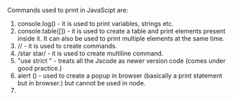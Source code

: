 Commands used to print in JavaScipt are:
1. console.log() - it is used to print variables, strings etc.
2. console.table([]) - it is used to create a table and print elements present inside it. It can also be used to print multiple elements at the same time.
3. // -  it is used to create commands.
4. /star star/ - it is used to create multiline command.
5. "use strict " - treats all the Jscode as newer version code (comes under good practice.)
6. alert () - used to create a popup in browser (basically a print statement but in browser.) but cannot be used in node.
7. 
